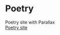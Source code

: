 # Poetry
Poetry site with Parallax
<br>
<a href="https://franciscocerqueira412.github.io/Poetry">Poetry site</a>
